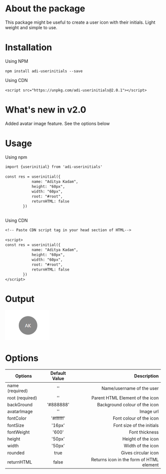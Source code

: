 # About the package

This package might be useful to create a user icon with their initials. Light weight and simple to use.


# Installation

Using NPM


`npm install adi-userinitials --save`

Using CDN

`<script src="https://unpkg.com/adi-userinitials@2.0.1"></script>`


# What's new in v2.0
Added avatar image feature. See the options below


# Usage

Using npm

```
import {userinitial} from 'adi-userinitials'

const res = userinitial({
            name: "Aditya Kadam",
            height: "60px",
            width: "60px",
            root: "#root",
            returnHTML: false
        })


```

Using CDN

```
<!-- Paste CDN script tag in your head section of HTML-->

<script>
const res = userinitial({
            name: "Aditya Kadam",
            height: "60px",
            width: "60px",
            root: "#root",
            returnHTML: false
        })
</script>

```


# Output
![alt text](https://github.com/adityar15/userinitials/blob/master/example.PNG "Output")



# Options

| Options        | Default Value           | Description  |
| ------------- |:-------------:| -----:|
| name    (required)  | '' | Name/username of the user |
| root    (required)  | '' | Parent HTML Element of the icon |
| backGround      |   '#888888'    |   Background colour of the icon |
| avatarImage | ''     |   Image url |
| fontColor | '#ffffff'      |   Font colour of the icon |
| fontSize | '16px'      |   Font size of the initials |
| fontWeight | '600' | Font thickness
| height | '50px'      |  Height of the icon |
| width | '50px'      |   Width of the icon |
| rounded | true      |   Gives circular icon |
| returnHTML | false     |   Returns icon in the form of HTML element |

